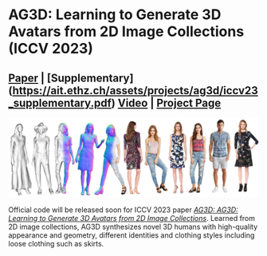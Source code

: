 # AG3D: Learning to Generate 3D Avatars from 2D Image Collections (ICCV 2023)
## [Paper](https://arxiv.org/abs/2305.02312) | [Supplementary] (https://ait.ethz.ch/assets/projects/ag3d/iccv23_supplementary.pdf) [Video](https://youtu.be/niP1YhJXEBE) | [Project Page](https://zj-dong.github.io/AG3D/)

<img src="assets/teaser.png" /> 


Official code will be released soon for ICCV 2023 paper [*AG3D: AG3D: Learning to Generate 3D Avatars from 2D Image Collections*](https://arxiv.org/abs/2305.02312). Learned from 2D image collections, AG3D synthesizes novel 3D humans with high-quality appearance and geometry, different identities and clothing styles including loose clothing such as skirts.

